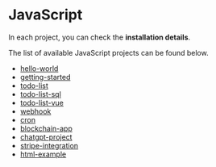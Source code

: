 # JavaScript

In each project, you can check the **installation details**.

The list of available JavaScript projects can be found below.

* [hello-world](hello-world.md)
* [getting-started](getting-started.md)
* [todo-list](todo-list.md)
* [todo-list-sql](todo-list-sql.md)
* [todo-list-vue](todo-list-vue.md)
* [webhook](webhook.md)
* [cron](cron.md)
* [blockchain-app](blockchain-app.md)
* [chatgpt-project](chatgpt-project.md)
* [stripe-integration](stripe-integration.md)
* [html-example](html-example.md)
